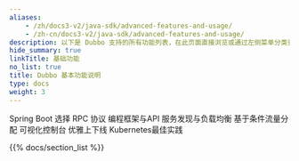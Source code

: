 ```yaml
---
aliases:
    - /zh/docs3-v2/java-sdk/advanced-features-and-usage/
    - /zh-cn/docs3-v2/java-sdk/advanced-features-and-usage/
description: 以下是 Dubbo 支持的所有功能列表，在此页面直接浏览或通过左侧菜单分类查看。
hide_summary: true
linkTitle: 基础功能
no_list: true
title: Dubbo 基本功能说明
type: docs
weight: 3
---
```


Spring Boot
选择 RPC 协议
编程框架与API
服务发现与负载均衡
基于条件流量分配
可视化控制台
优雅上下线
Kubernetes最佳实践

{{% docs/section_list %}}